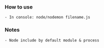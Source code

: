 ### How to use
    - In console: node/nodemon filename.js

### Notes
    - Node include by default module & process